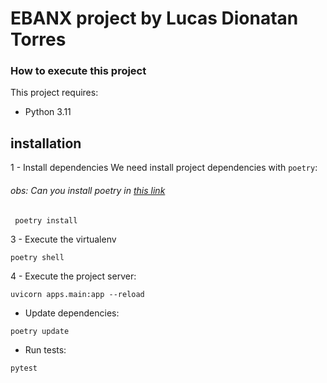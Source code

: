 # EBANX project by Lucas Dionatan Torres

### How to execute this project

This project requires:
    
   * Python 3.11

## installation
1 - Install dependencies
We need install project dependencies with `poetry`:
###### obs: Can you install poetry in [this link](https://python-poetry.org/docs/)

```
 poetry install
```

3 - Execute the virtualenv

```
poetry shell
```

4 - Execute the project server:

```
uvicorn apps.main:app --reload
```

- Update dependencies:

```
poetry update
```

- Run tests:

```
pytest
```
